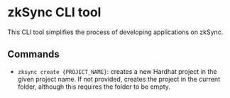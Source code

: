 # zkSync CLI tool

This CLI tool simplifies the process of developing applications on zkSync.

## Commands

- `zksync create {PROJECT_NAME}`: creates a new Hardhat project in the given project name. If not provided, creates the project in the current folder, although this requires the folder to be empty.
